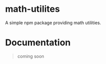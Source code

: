 math-utilites
=====
A simple npm package providing math utilities.

Documentation
=====
> coming soon